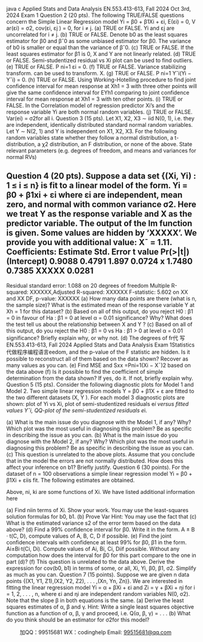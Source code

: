 java c
Applied Stats and Data Analysis 
EN.553.413-613, Fall 2024 
Oct 3rd, 2024 
Exam 1 
Question 2 (20 pts). The following TRUE/FALSE questions concern the Simple Linear Regression model
Yi = β0 + β1Xi + εi, E(εi) = 0, V ar(εi) = σ2, cov(εi, εj ) = 0, for i ≠ j.
(a) TRUE or FALSE. Yi and εj are uncorrelated for i ≠ j.
(b) TRUE or FALSE. Denote b0 as the least squares estimator for β0 and βˆ0 as some unbiased estimator for β0. The variance of b0 is smaller or equal than the variance of βˆ0.
(c) TRUE or FALSE. If the least squares estimator for β1 is 0, X and Y are not linearly related.
(d) TRUE or FALSE. Semi-studentized residual vs Xi plot can be used to find outliers.
(e) TRUE or FALSE. P ni=1 εi = 0.
(f) TRUE or FALSE. Variance stabilizing transform. can be used to transform. X.
(g) TRUE or FALSE. P ni=1 Yˆi(Yi − Yˆi) = 0.
(h) TRUE or FALSE. Using Working-Hotelling procedure to find joint confidence interval for mean response at Xh1 = 3 with three other points will give the same confidence interval for EYh1 comparing to joint confidence interval for mean response at Xh1 = 3 with ten other points.
(i) TRUE or FALSE. In the Correlation model of regression predictor Xi’s and the response variable Yi are both normal random variables.
(j) TRUE or FALSE. Var(ei) = σ2for all i.
Question 3 (15 pts). Let X1, X2, X3 ∼ iid N(0, 1), i.e. they are independent, identically distributed standard normal random variables. Let Y ∼ N(2, 1) and Y is independent on X1, X2, X3. For the following random variables state whether they follow a normal distribution, a t- distribution, a χ2 distribution, an F distribution, or none of the above. State relevant parameters (e.g. degrees of freedom, and means and variances for normal RVs)

Question 4 (20 pts). Suppose a data set {(Xi, Yi) : 1 ≤ i ≤ n} is fit to a linear model of the form.
Yi = β0 + β1xi + εi
where εi are independent, mean zero, and normal with common variance σ2. Here we treat Y as the response variable and X as the predictor variable. The output of the lm function is given. Some values are hidden by ‘XXXXX’. We provide you with additional value: X¯ = 1.11.
Coefficients:
Estimate Std. Error t value Pr(>|t|)
(Intercept) 0.9088 0.4791 1.897 0.0724
x 1.7480 0.7385 XXXXX 0.0281
---
Residual standard error: 1.088 on 20 degrees of freedom
Multiple R-squared: XXXXXX,Adjusted R-squared: XXXXXX
F-statistic: 5.602 on XX and XX DF, p-value: XXXXXX
(a) How many data points are there (what is n, the sample size)? What is the estimated mean of the response variable Y at Xh = 1 for this dataset?
(b) Based on all of this output, do you reject H0 : β1 = 0 in favour of Ha : β1 = 0 at level α = 0.01 significance? Why? What does the test tell us about the relationship between X and Y ?
(c) Based on all of this output, do you reject the H0 : β1 = 0 vs Ha : β1 > 0 at level α = 0.01 significance? Briefly explain why, or why not.
(d) The degrees of fr代 写EN.553.413-613, Fall 2024 Applied Stats and Data Analysis Exam 1Statistics
代做程序编程语言eedom, and the p-value of the F statistic are hidden. Is it possible to reconstruct all of them based on the data shown? Recover as many values as you can.
(e) Find MSE and Sxx =Pni=1(Xi − X¯)2 based on the data above
(f) Is it possible to find the coefficient of simple determination from the data shown? If yes, do it. If not, briefly explain why.
Question 5 (15 pts). Consider the following diagnostic plots for Model 1 and Model 2. Two simple linear regression models Y = β0 + β1X + ε are fitted to the two different datasets (X, Y ). For each model 3 diagnostic plots are shown: plot of Yi vs Xi, plot of semi-studentized residuals e*i versus fitted values Yˆi, QQ-plot of the semi-studentized residuals e*i.

(a) What is the main issue do you diagnose with the Model 1, if any? Why? Which plot was the most useful in diagnosing this problem? Be as specific in describing the issue as you can.
(b) What is the main issue do you diagnose with the Model 2, if any? Why? Which plot was the most useful in diagnosing this problem? Be as specific in describing the issue as you can.
(c) This question is unrelated to the above plots. Assume that you conclude that in the model the errors are not normally distributed. How does this affect your inference on b1? Briefly justify.
Question 6 (30 points). For the dataset of n = 100 observations a simple linear regression model Yi = β0 + β1Xi + εiis fit. The following estimates are obtained.

Above, ni, ki are some functions of Xi. We have listed additional information here

(a) Find niin terms of Xi. Show your work. You may use the least-squares solution formulas for b0, b1.
(b) Prove Var  Hint: You may use the fact that 
(c) What is the estimated variance s2 of the error term based on the data above?
(d) Find a 99% confidence interval for β0. Write it in the form. A ± B · t(C, D), compute values of A, B, C, D if possible.
(e) Find the joint confidence intervals with confidence at least 99% for β0, β1 in the form. Ai±Bi·t(Ci, Di). Compute values of Ai, Bi, Ci, Diif possible. Without any computation how does the interval for β0 for this part compare to the one in part (d)?
(f) This question is unrelated to the data above. Derive the expression for cov(b0, b1) in terms of some, or all, Xi, Yi, β0, β1, σ2. Simplify as much as you can.
Question 7 (15 points). Suppose we are given n data points {(X1, Y1, Z1),(X2, Y2, Z2), . . . ,(Xn, Yn, Zn)}. We are interested in fitting the linear regression model
Yi = α + βXi + εi and Zi = γ + βXi + ηi
for i = 1, 2, . . . , n, where εi and ηi are independent random variables N(0, σ2). Note that the slope β in both equations is the same.
(a) Derive the least squares estimates of α, β and γ.
Hint: Write a single least squares objective function as a function of α, β, γ and proceed, i.e.
Q(α, β, γ) = . . .
(b) What do you think should be an estimator for σ2for this model?





         
加QQ：99515681  WX：codinghelp  Email: 99515681@qq.com
